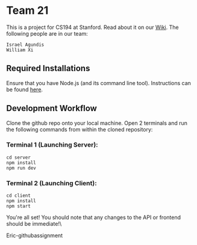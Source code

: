# Team 21
This is a project for CS194 at Stanford. Read about it on our [Wiki](https://github.com/StanfordCS194/win2023-team21/wiki). The following people are in our team:

    Israel Agundis
    William Xi

## Required Installations

Ensure that you have Node.js (and its command line tool). Instructions can be found [here](https://docs.npmjs.com/downloading-and-installing-node-js-and-npm).

## Development Workflow

Clone the github repo onto your local machine. Open 2 terminals and run the following commands from within the cloned repository:

### Terminal 1 (Launching Server):
```
cd server
npm install
npm run dev
```

### Terminal 2 (Launching Client):
```
cd client
npm install
npm start
```

You're all set! You should note that any changes to the API or frontend should be immediate!\



Eric-githubassignment 


